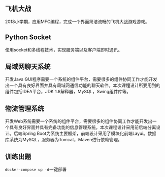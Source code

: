 ## 飞机大战

2018小学期，应用MFC编程，完成一个界面简洁流畅的飞机大战游戏游戏。

## Python Socket

使用socket和多线程技术，实现服务端以及客户端即时通讯。

## 局域网聊天系统

开发Java GUI程序需要一个系统的组件平台，需要很多的组件协同工作才能开发出一个具有良好界面并具有局域网通信功能的聊天软件。本次课程设计所要用到的组件包括IDEA平台，JDK 1.8解释器，MySQL，Swing组件库等。

## 物流管理系统

开发Web系统需要一个系统的组件平台，需要很多的组件协同工作才能开发出一个具有良好界面并具有完备功能的信息管理系统。本次课程设计采用前后端分离设计。后端Spring Boot为系统主要框架，前端设计采用了模块化前端Layui。数据库系统为MySQL，服务器为Tomcat，Maven进行依赖管理。

## 训练出题

`docker-compose up -d`一键部署

